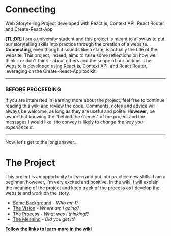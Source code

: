 # Connecting
Web Storytelling Project developed with React.js, Context API, React Router and Create-React-App

**[TL;DR]**
I am a university student and this project is meant to allow us to put our storytelling skills into practice through the creation of a website. **Connecting**, even though it sounds like a state, is actually the title of the website. This project, indeed, aims to raise some reflections on how we think - or don't think - about others and the scope of our actions. The website is developed using React.js, Context API, and React Router, leveraging on the Create-React-App toolkit.

***
### BEFORE PROCEEDING
If you are interested in learning more about the project, feel free to continue reading this wiki and review the code. Comments, notes and advice will always be welcome, as long as they are useful and polite.
**However**, be aware that knowing the "behind the scenes" of the project and the messages I would like it to convey is likely to _change the way you experience it_.
***

Now, let's get to the long answer...

# The Project
This project is an opportunity to learn and put into practice new skills. I am a beginner, however, I'm very excited and positive.
In the wiki, I will explain the meaning of the project and keep track of the process as I develop the website and work on the story.

- [Some Background](https://github.com/LeonardoMussatto/Connecting/wiki/Some-Background) - _Who am I?_
- [The Vision](https://github.com/LeonardoMussatto/Connecting/wiki/Home#the-vision) - _Where am I going?_
- [The Process](https://github.com/LeonardoMussatto/Connecting/wiki/The-Process) - _What was I thinking!?_
- [The Meaning](https://github.com/LeonardoMussatto/Connecting/wiki/Home#the-meaning) - _Did you get it?_

**Follow the links to learn more in the wiki**
